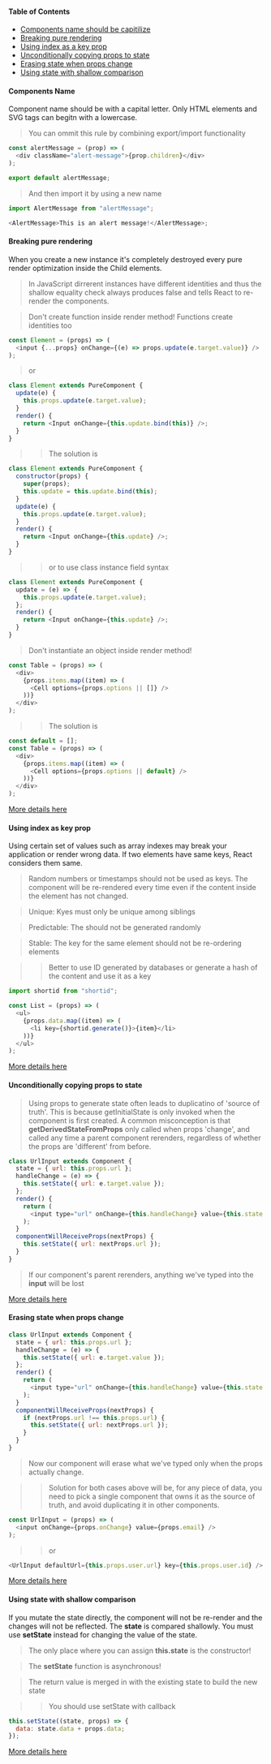 #### Table of Contents

- [Components name should be capitilize](#components-name)
- [Breaking pure rendering](#breaking-pure-rendering)
- [Using index as a key prop](#using-index-as-key-prop)
- [Unconditionally copying props to state](#unconditionally-copying-props-to-state)
- [Erasing state when props change](#erasing-state-when-props-change)
- [Using state with shallow comparison](#using-state-with-shallow-comparison)

#### Components Name

Component name should be with a capital letter. Only HTML elements and SVG tags can begitn with a lowercase.

> You can ommit this rule by combining export/import functionality

```javascript
const alertMessage = (prop) => (
  <div className="alert-message">{prop.children}</div>
);

export default alertMessage;
```

> And then import it by using a new name

```javascript
import AlertMessage from "alertMessage";

<AlertMessage>This is an alert message!</AlertMessage>;
```

#### Breaking pure rendering

When you create a new instance it's completely destroyed every pure render optimization inside the Child elements.

> In JavaScript dirrerent instances have different identities and thus the shallow equality check always produces false and tells React to re-render the components.

> Don't create function inside render method! Functions create identities too

```javascript
const Element = (props) => (
  <input {...props} onChange={(e) => props.update(e.target.value)} />
);
```

> or

```javascript
class Element extends PureComponent {
  update(e) {
    this.props.update(e.target.value);
  }
  render() {
    return <Input onChange={this.update.bind(this)} />;
  }
}
```

> > The solution is

```javascript
class Element extends PureComponent {
  constructor(props) {
    super(props);
    this.update = this.update.bind(this);
  }
  update(e) {
    this.props.update(e.target.value);
  }
  render() {
    return <Input onChange={this.update} />;
  }
}
```

> > or to use class instance field syntax

```javascript
class Element extends PureComponent {
  update = (e) => {
    this.props.update(e.target.value);
  };
  render() {
    return <Input onChange={this.update} />;
  }
}
```

> Don't instantiate an object inside render method!

```javascript
const Table = (props) => (
  <div>
    {props.items.map((item) => (
      <Cell options={props.options || []} />
    ))}
  </div>
);
```

> > The solution is

```javascript
const default = [];
const Table = (props) => (
  <div>
    {props.items.map((item) => (
      <Cell options={props.options || default} />
    ))}
  </div>
);
```

[More details here](https://medium.com/@esamatti/react-js-pure-render-performance-anti-pattern-fb88c101332f#.hv3l5i8vb)

#### Using index as key prop

Using certain set of values such as array indexes may break your application or render wrong data. If two elements have same keys, React considers them same.

> Random numbers or timestamps should not be used as keys. The component will be re-rendered every time even if the content inside the element has not changed.

> Unique: Kyes must only be unique among siblings

> Predictable: The should not be generated randomly

> Stable: The key for the same element should not be re-ordering elements

> > Better to use ID generated by databases or generate a hash of the content and use it as a key

```javascript
import shortid from "shortid";

const List = (props) => (
  <ul>
    {props.data.map((item) => (
      <li key={shortid.generate()}>{item}</li>
    ))}
  </ul>
);
```

[More details here](https://medium.com/@robinpokorny/index-as-a-key-is-an-anti-pattern-e0349aece318)

#### Unconditionally copying props to state

> Using props to generate state often leads to duplicatino of 'source of truth'. This is because getInitialState is only invoked when the component is first created. A common misconception is that <strong>getDerivedStateFromProps</strong> only called when props 'change', and called any time a parent component rerenders, regardless of whether the props are 'different' from before.

```javascript
class UrlInput extends Component {
  state = { url: this.props.url };
  handleChange = (e) => {
    this.setState({ url: e.target.value });
  };
  render() {
    return (
      <input type="url" onChange={this.handleChange} value={this.state.url} />
    );
  }
  componentWillReceiveProps(nextProps) {
    this.setState({ url: nextProps.url });
  }
}
```

> If our component's parent rerenders, anything we've typed into the <strong>input</strong> will be lost

[More details here](https://reactjs.org/blog/2018/06/07/you-probably-dont-need-derived-state.html#anti-pattern-unconditionally-copying-props-to-state)

#### Erasing state when props change

```javascript
class UrlInput extends Component {
  state = { url: this.props.url };
  handleChange = (e) => {
    this.setState({ url: e.target.value });
  };
  render() {
    return (
      <input type="url" onChange={this.handleChange} value={this.state.url} />
    );
  }
  componentWillReceiveProps(nextProps) {
    if (nextProps.url !== this.props.url) {
      this.setState({ url: nextProps.url });
    }
  }
}
```

> Now our component will erase what we've typed only when the props actually change.

> > Solution for both cases above will be, for any piece of data, you need to pick a single component that owns it as the source of truth, and avoid duplicating it in other components.

```javascript
const UrlInput = (props) => (
  <input onChange={props.onChange} value={props.email} />
);
```

> > or

```javascript
<UrlInput defaultUrl={this.props.user.url} key={this.props.user.id} />
```

[More details here](https://reactjs.org/blog/2018/06/07/you-probably-dont-need-derived-state.html#recommendation-fully-controlled-component)

#### Using state with shallow comparison

If you mutate the state directly, the component will not be re-render and the changes will not be reflected. The <strong>state</strong> is compared shallowly. You must use <b>setState</b> instead for changing the value of the state.

> The only place where you can assign <b>this.state</b> is the constructor!

> The <b>setState</b> function is asynchronous!

> The return value is merged in with the existing state to build the new state

> > You should use setState with callback

```javascript
this.setState((state, props) => {
  data: state.data + props.data;
});
```

[More details here](https://reactjs.org/docs/state-and-lifecycle.html#state-updates-may-be-asynchronous)

